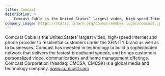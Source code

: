 ```yaml
---
title: Comcast
description: >
    Comcast Cable is the United States’ largest video, high-speed Internet and phone provider to residential customers under the XFINITY brand as well as to businesses.
company_image: https://static.linaro.org/common/member-logos/comcast.jpg
---
```

Comcast Cable is the United States’ largest video, high-speed Internet and phone provider to residential customers under the XFINITY brand as well as to businesses. Comcast has invested in technology to build a sophisticated network that delivers the fastest broadband speeds, and brings customers personalized video, communications and home management offerings. Comcast Corporation (Nasdaq: CMCSA, CMCSK) is a global media and technology company. www.comcast.com
